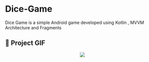 # Dice-Game
Dice Game is a simple Android game developed using Kotlin , MVVM Architecture and Fragments

## 📸 Project GIF
<p align="center">
<img src="https://media.giphy.com/media/FM3Dm9VqDthqY8f22w/giphy.gif">
 </p>
